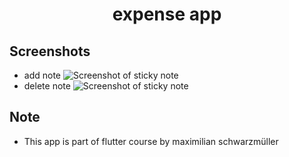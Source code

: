 <h1 align="center">expense app</h1>


## Screenshots
* add note
![Screenshot of sticky note](./images/addnote.png)
* delete note
![Screenshot of sticky note](./assests/images/final.png)

## Note
* This app is part of flutter course by maximilian schwarzmüller